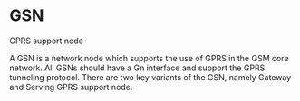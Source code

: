 # GSN


GPRS support node

A GSN is a network node which supports the use of GPRS in the GSM core
network. All GSNs should have a Gn interface and support the GPRS
tunneling protocol. There are two key variants of the GSN, namely
Gateway and Serving GPRS support node.

